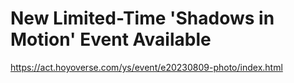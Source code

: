 # New Limited-Time 'Shadows in Motion' Event Available
https://act.hoyoverse.com/ys/event/e20230809-photo/index.html